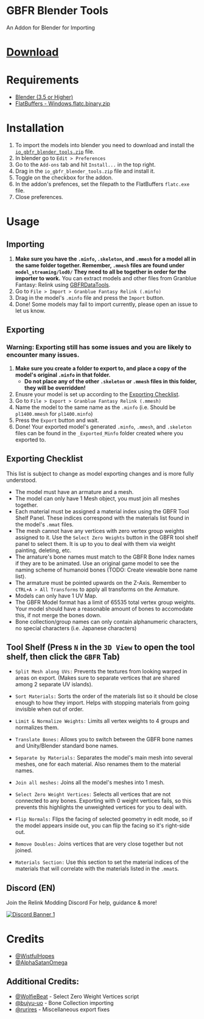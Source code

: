 # GBFR Blender Tools
An Addon for Blender for Importing

# [Download](https://github.com/WistfulHopes/GBFRBlenderTools/releases)

# Requirements
* [Blender (3.5 or Higher)](https://www.blender.org/download/)
* [FlatBuffers - Windows.flatc.binary.zip](https://github.com/google/flatbuffers/releases)

# Installation
1. To import the models into blender you need to download and install the [`io_gbfr_blender_tools.zip`](https://github.com/WistfulHopes/GBFRBlenderTools/releases) file.
2. In blender go to `Edit > Preferences`
3. Go to the `Add-ons` tab and hit `Install...` in the top right.
4. Drag in the `io_gbfr_blender_tools.zip` file and install it.
5. Toggle on the checkbox for the addon.
6. In the addon's prefences, set the filepath to the FlatBuffers `flatc.exe` file.
7. Close preferences.

# Usage
  ## Importing
  1. **Make sure you have the `.minfo`, `.skeleton`, and `.mmesh` for a model all in the same folder together. Remember, `.mmesh` files are found under `model_streaming/lod0/` They need to all be together in order for the importer to work.**
  You can extract models and other files from Granblue Fantasy: Relink using [GBFRDataTools](https://github.com/Nenkai/GBFRDataTools/releases).
  2. Go to `File > Import > Granblue Fantasy Relink (.minfo)`
  3. Drag in the model's `.minfo` file and press the `Import` button.
  4. Done! Some models may fail to import currently, please open an issue to let us know.

  ## Exporting
  ### Warning: Exporting still has some issues and you are likely to encounter many issues.
  1. **Make sure you create a folder to export to, and place a copy of the model's original `.minfo` in that folder.**
      * **Do not place any of the other `.skeleton` or `.mmesh` files in this folder, they will be overridden!**
  2. Enusre your model is set up according to the [Exporting Checklist](https://github.com/WistfulHopes/GBFRBlenderTools?tab=readme-ov-file#exporting-checklist).
  3. Go to `File > Export > Granblue Fantasy Relink (.mmesh)`
  4. Name the model to the same name as the `.minfo` (i.e. Should be `pl1400.mmesh` for `pl1400.minfo`)
  5. Press the `Export` button and wait.
  6. Done! Your exported model's generated `.minfo`, `.mmesh`, and `.skeleton` files can be found in the `_Exported_Minfo` folder created where you exported to.
  ## Exporting Checklist
  This list is subject to change as model exporting changes and is more fully understood.
  * The model must have an armature and a mesh.
  * The model can only have 1 Mesh object, you must join all meshes together.
  * Each material must be assigned a material index using the GBFR Tool Shelf Panel. These indices correspond with the materials list found in the model's `.mmat` files.
  * The mesh cannot have any vertices with zero vertex group weights assigned to it. Use the `Select Zero Weights` button in the GBFR tool shelf panel to select them. It is up to you to deal with them via weight painting, deleting, etc.
  * The arnature's bone names must match to the GBFR Bone Index names if they are to be animated. Use an original game model to see the naming scheme of humanoid bones (TODO: Create viewable bone name list).
  * The armature must be pointed upwards on the Z-Axis. Remember to `CTRL+A > All Transforms` to apply all transforms on the Armature.
  * Models can only have 1 UV Map.
  * The GBFR Model format has a limit of 65535 total vertex group weights. Your model should have a reasonable amount of bones to accomodate this, if not merge the bones down.
  * Bone collection/group names can only contain alphanumeric characters, no special characters (i.e. Japanese characters)

  ## Tool Shelf (Press `N` in the `3D View` to open the tool shelf, then click the `GBFR` Tab)
  * `Split Mesh along UVs:` Prevents the textures from looking warped in areas on export. (Makes sure to separate vertices that are shared among 2 separate UV islands).
  * `Sort Materials:` Sorts the order of the materials list so it should be close enough to how they import. Helps with stopping materials from going invisible when out of order.
  * `Limit & Normalize Weights:` Limits all vertex weights to 4 groups and normalizes them.
  * `Translate Bones:` Allows you to switch between the GBFR bone names and Unity/Blender standard bone names.
  * `Separate by Materials:` Separates the model's main mesh into several meshes, one for each material. Also renames them to the material names.
  * `Join all meshes:` Joins all the model's meshes into 1 mesh.
  * `Select Zero Weight Vertices:` Selects all vertices that are not connected to any bones. Exporting with 0 weight vertices fails, so this prevents this highlights the unweighted vertices for you to deal with.
  * `Flip Normals:` Flips the facing of selected geometry in edit mode, so if the model appears inside out, you can flip the facing so it's right-side out.
  * `Remove Doubles:` Joins vertices that are very close together but not joined.
  
  * `Materials Section:` Use this section to set the material indices of the materials that will correlate with the materials listed in the `.mmat`s.

## Discord (EN)
Join the Relink Modding Discord For help, guidance & more!

<a href="https://discord.gg/gbsG4CDsru">
  <img src="https://discordapp.com/api/guilds/1203608338344976434/widget.png?style=banner2" alt="Discord Banner 1"/>
</a>

# Credits
* [@WistfulHopes](https://github.com/WistfulHopes)
* [@AlphaSatanOmega](https://github.com/AlphaSatanOmega)

## Additional Credits: 
* [@WolfieBeat](https://github.com/WolfieBeat) - Select Zero Weight Vertices script
* [@bujyu-uo](https://github.com/bujyu-uo) - Bone Collection importing
* [@rurires](https://github.com/rurires) - Miscellaneous export fixes
